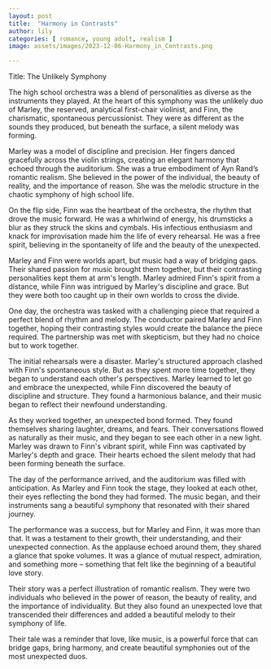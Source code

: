 ```yaml
---
layout: post
title:  "Harmony in Contrasts"
author: lily
categories: [ romance, young adult, realism ]
image: assets/images/2023-12-06-Harmony_in_Contrasts.png

---
```

Title: The Unlikely Symphony

The high school orchestra was a blend of personalities as diverse as the instruments they played. At the heart of this symphony was the unlikely duo of Marley, the reserved, analytical first-chair violinist, and Finn, the charismatic, spontaneous percussionist. They were as different as the sounds they produced, but beneath the surface, a silent melody was forming.

Marley was a model of discipline and precision. Her fingers danced gracefully across the violin strings, creating an elegant harmony that echoed through the auditorium. She was a true embodiment of Ayn Rand’s romantic realism. She believed in the power of the individual, the beauty of reality, and the importance of reason. She was the melodic structure in the chaotic symphony of high school life.

On the flip side, Finn was the heartbeat of the orchestra, the rhythm that drove the music forward. He was a whirlwind of energy, his drumsticks a blur as they struck the skins and cymbals. His infectious enthusiasm and knack for improvisation made him the life of every rehearsal. He was a free spirit, believing in the spontaneity of life and the beauty of the unexpected.

Marley and Finn were worlds apart, but music had a way of bridging gaps. Their shared passion for music brought them together, but their contrasting personalities kept them at arm's length. Marley admired Finn's spirit from a distance, while Finn was intrigued by Marley's discipline and grace. But they were both too caught up in their own worlds to cross the divide.

One day, the orchestra was tasked with a challenging piece that required a perfect blend of rhythm and melody. The conductor paired Marley and Finn together, hoping their contrasting styles would create the balance the piece required. The partnership was met with skepticism, but they had no choice but to work together.

The initial rehearsals were a disaster. Marley's structured approach clashed with Finn's spontaneous style. But as they spent more time together, they began to understand each other's perspectives. Marley learned to let go and embrace the unexpected, while Finn discovered the beauty of discipline and structure. They found a harmonious balance, and their music began to reflect their newfound understanding.

As they worked together, an unexpected bond formed. They found themselves sharing laughter, dreams, and fears. Their conversations flowed as naturally as their music, and they began to see each other in a new light. Marley was drawn to Finn's vibrant spirit, while Finn was captivated by Marley's depth and grace. Their hearts echoed the silent melody that had been forming beneath the surface. 

The day of the performance arrived, and the auditorium was filled with anticipation. As Marley and Finn took the stage, they looked at each other, their eyes reflecting the bond they had formed. The music began, and their instruments sang a beautiful symphony that resonated with their shared journey.

The performance was a success, but for Marley and Finn, it was more than that. It was a testament to their growth, their understanding, and their unexpected connection. As the applause echoed around them, they shared a glance that spoke volumes. It was a glance of mutual respect, admiration, and something more – something that felt like the beginning of a beautiful love story.

Their story was a perfect illustration of romantic realism. They were two individuals who believed in the power of reason, the beauty of reality, and the importance of individuality. But they also found an unexpected love that transcended their differences and added a beautiful melody to their symphony of life. 

Their tale was a reminder that love, like music, is a powerful force that can bridge gaps, bring harmony, and create beautiful symphonies out of the most unexpected duos.